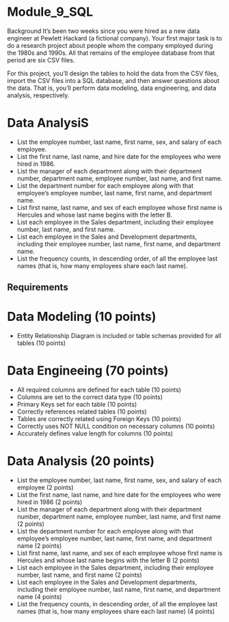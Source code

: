 # Module_9_SQL

Background
It’s been two weeks since you were hired as a new data engineer at Pewlett Hackard (a fictional company). Your first major task is to do a research project about people whom the company employed during the 1980s and 1990s. All that remains of the employee database from that period are six CSV files.

For this project, you’ll design the tables to hold the data from the CSV files, import the CSV files into a SQL database, and then answer questions about the data. That is, you’ll perform data modeling, data engineering, and data analysis, respectively.

# Data AnalysiS
- List the employee number, last name, first name, sex, and salary of each employee.
- List the first name, last name, and hire date for the employees who were hired in 1986.
- List the manager of each department along with their department number, department name, employee number, last name, and first name.
- List the department number for each employee along with that employee’s employee number, last name, first name, and department name.
- List first name, last name, and sex of each employee whose first name is Hercules and whose last name begins with the letter B.
- List each employee in the Sales department, including their employee number, last name, and first name.
- List each employee in the Sales and Development departments, including their employee number, last name, first name, and department name.
- List the frequency counts, in descending order, of all the employee last names (that is, how many employees share each last name).

## Requirements
# Data Modeling (10 points)
- Entity Relationship Diagram is included or table schemas provided for all tables (10 points)
# Data Engineeing (70 points)
- All required columns are defined for each table (10 points)
- Columns are set to the correct data type (10 points)
- Primary Keys set for each table (10 points)
- Correctly references related tables (10 points)
- Tables are correctly related using Foreign Keys (10 points)
- Correctly uses NOT NULL condition on necessary columns (10 points)
- Accurately defines value length for columns (10 points)
# Data Analysis (20 points)
- List the employee number, last name, first name, sex, and salary of each employee (2 points)
- List the first name, last name, and hire date for the employees who were hired in 1986 (2 points)
- List the manager of each department along with their department number, department name, employee number, last name, and first name (2 points)
- List the department number for each employee along with that employee’s employee number, last name, first name, and department name (2 points)
- List first name, last name, and sex of each employee whose first name is Hercules and whose last name begins with the letter B (2 points)
- List each employee in the Sales department, including their employee number, last name, and first name (2 points)
- List each employee in the Sales and Development departments, including their employee number, last name, first name, and department name (4 points)
- List the frequency counts, in descending order, of all the employee last names (that is, how many employees share each last name) (4 points)